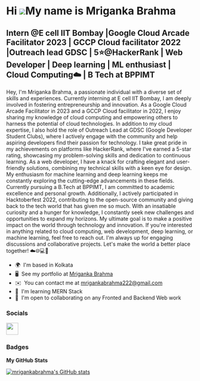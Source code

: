 Hi ![](https://user-images.githubusercontent.com/18350557/176309783-0785949b-9127-417c-8b55-ab5a4333674e.gif)My name is Mriganka Brahma
=======================================================================================================================================

Intern @E cell IIT Bombay |Google Cloud Arcade Facilitator 2023 | GCCP Cloud facilitator 2022 |Outreach lead GDSC | 5⭐@HackerRank | Web Developer | Deep learning | ML enthusiast | Cloud Computing☁️ | B Tech at BPPIMT
------------------------------------------------------------------------------------------------------------------------------------------------------------------------------------------------------------------------

Hey, I'm Mriganka Brahma, a passionate individual with a diverse set of skills and experiences. Currently interning at E cell IIT Bombay, I am deeply involved in fostering entrepreneurship and innovation. As a Google Cloud Arcade Facilitator in 2023 and a GCCP Cloud facilitator in 2022, I enjoy sharing my knowledge of cloud computing and empowering others to harness the potential of cloud technologies. In addition to my cloud expertise, I also hold the role of Outreach Lead at GDSC (Google Developer Student Clubs), where I actively engage with the community and help aspiring developers find their passion for technology. I take great pride in my achievements on platforms like HackerRank, where I've earned a 5-star rating, showcasing my problem-solving skills and dedication to continuous learning. As a web developer, I have a knack for crafting elegant and user-friendly solutions, combining my technical skills with a keen eye for design. My enthusiasm for machine learning and deep learning keeps me constantly exploring the cutting-edge advancements in these fields. Currently pursuing a B.Tech at BPPIMT, I am committed to academic excellence and personal growth. Additionally, I actively participated in Hacktoberfest 2022, contributing to the open-source community and giving back to the tech world that has given me so much. With an insatiable curiosity and a hunger for knowledge, I constantly seek new challenges and opportunities to expand my horizons. My ultimate goal is to make a positive impact on the world through technology and innovation. If you're interested in anything related to cloud computing, web development, deep learning, or machine learning, feel free to reach out. I'm always up for engaging discussions and collaborative projects. Let's make the world a better place together! ☁️🌐💻🚀

* 🌍  I'm based in Kolkata
* 🖥️  See my portfolio at [Mriganka Brahma](http://mrigankabrahma.github.io/)
* ✉️  You can contact me at [mrigankabrahma222@gmail.com](mailto:mrigankabrahma222@gmail.com)
* 🧠  I'm learning MERN Stack
* 🤝  I'm open to collaborating on any Fronted and Backend Web work


### Socials

<p align="left"> <a href="https://www.github.com/mrigankabrahma" target="_blank" rel="noreferrer"><img src="https://raw.githubusercontent.com/danielcranney/readme-generator/main/public/icons/socials/github.svg" width="32" height="32" /></a></p>

### Badges

<b>My GitHub Stats</b>

<a href="http://www.github.com/mrigankabrahma"><img src="https://github-readme-stats.vercel.app/api?username=mrigankabrahma&show_icons=true&hide=stars,&count_private=true&title_color=0891b2&text_color=0f172a&icon_color=0891b2&bg_color=ffffff&hide_border=true&show_icons=true" alt="mrigankabrahma's GitHub stats" /></a>
